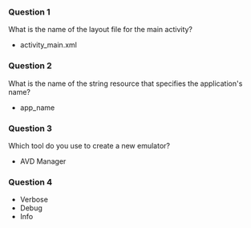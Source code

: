 
### Question 1

What is the name of the layout file for the main activity?
* activity_main.xml

### Question 2

What is the name of the string resource that specifies the application's name?
* app_name

### Question 3

Which tool do you use to create a new emulator?

  * AVD Manager
  
 ### Question 4
 * Verbose
 * Debug
 * Info

<img src="">
